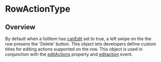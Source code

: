 # RowActionType

<TypeHeader/>

## Overview

By default when a listItem has [canEdit](Titanium.UI.ListItem.canEdit) set to true, a left swipe on the the row presens the 'Delete' button.
This object lets developers define custom titles for editing actions supported on the row.
This object is used in conjunction with the [editActions](Titanium.UI.ListItem.editActions) property and
[editaction](Titanium.UI.ListView.editaction) event.

<ApiDocs/>

